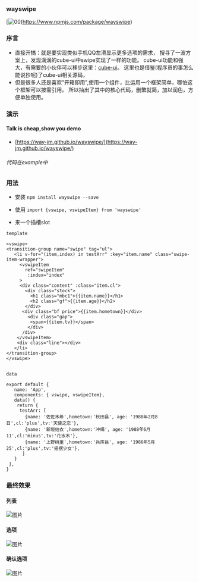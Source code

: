 ### wayswipe
 [![00](https://img.shields.io/badge/link-996.icu-red.svg)(https://www.npmjs.com/package/wayswipe)
 
### 序言
- 直接开搞：就是要实现类似手机QQ左滑显示更多选项的需求，
 搜寻了一波方案上，发现滴滴的cube-ui中swipe实现了一样的功能。
 cube-ui功能和强大，有需要的小伙伴可以移步这里：[cube-ui](https://didi.github.io/cube-ui/#/zh-CN)。
 这里也是借鉴(程序员的事怎么能说抄呢)了cube-ui相关源码，
- 但是很多人还是喜欢"开箱即用",使用一个组件，比运用一个框架简单，哪怕这个框架可以按需引用。
  所以抽出了其中的核心代码，删繁就简，加以润色，方便单独使用。


### 演示
#### Talk is cheap,show you demo

- [https://way-jm.github.io/wayswipe/](https://way-jm.github.io/wayswipe/)

###### 代码在example中

### 用法
  - 安装
  `
  npm install wayswipe --save
  `  
  
  - 使用
  `
   import {vswipe, vswipeItem} from 'wayswipe' 
  ` 
  - 来一个插槽slot
  
  `template`
  
   ```
<vswipe>
  <transition-group name="swipe" tag="ul">
      <li v-for="(item,index) in testArr" :key="item.name" class="swipe-item-wrapper">
        <vswipeItem
          ref="swipeItem"
           :index="index"
        >
        <div class="content" :class="item.cl">
          <div class="stock">
            <h1 class="mbc1">{{item.name}}</h1>
            <h2 class="gf">{{item.age}}</h2>
          </div>
         <div class="bf price">{{item.hometown}}</div>
           <div class="gap">
            <span>{{item.tv}}</span>
           </div>
         /div>
       </vswipeItem>
       <div class="line"></div>
      </li>
 </transition-group>
</vswipe>
          
```
`data`
```
export default {
   name: 'App',
   components: { vswipe, vswipeItem},
   data() {
    return {
     testArr: [
       {name: '佐佐木希',hometown:'秋田县', age: '1988年2月8日',cl:'plus',tv:'天使之恋'},
       {name: '新垣结衣',hometown:'冲绳', age: '1988年6月11',cl:'minus',tv:'花水木'},
       {name: '上野树里',hometown:'兵库县', age: '1986年5月25',cl:'plus',tv:'摇摆少女'},
      ]
   }
 },
}
```

### 最终效果
#### 列表
![图片](https://way-jm.github.io/wayswipe/static/picture/demo1.png)
#### 选项
![图片](https://way-jm.github.io/wayswipe/static/picture/demo2.png)
#### 确认选项
![图片](https://way-jm.github.io/wayswipe/static/picture/demo3.png)






